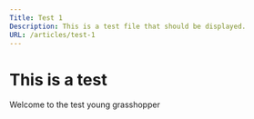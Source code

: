 ```yaml
---
Title: Test 1 
Description: This is a test file that should be displayed.
URL: /articles/test-1
---
```


# This is a test

Welcome to the test young grasshopper
